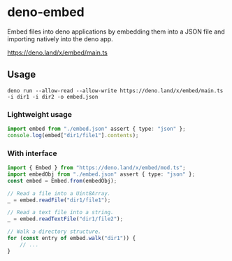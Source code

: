 # deno-embed

Embed files into deno applications by embedding them into a JSON file and importing natively into the deno app.

https://deno.land/x/embed/main.ts

## Usage

```
deno run --allow-read --allow-write https://deno.land/x/embed/main.ts -i dir1 -i dir2 -o embed.json
```

### Lightweight usage

```ts
import embed from "./embed.json" assert { type: "json" };
console.log(embed["dir1/file1"].contents);
```

### With interface

```ts
import { Embed } from "https://deno.land/x/embed/mod.ts";
import embedObj from "./embed.json" assert { type: "json" };
const embed = Embed.from(embedObj);

// Read a file into a Uint8Array.
_ = embed.readFile("dir1/file1");

// Read a text file into a string.
_ = embed.readTextFile("dir1/file2");

// Walk a directory structure.
for (const entry of embed.walk("dir1")) {
    // ...
}
```
